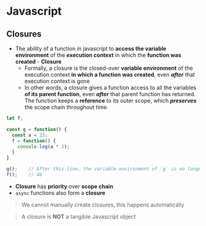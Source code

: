 # **Javascript**

## **Closures**

* The ability of a function in javascript to **access the variable environment** of the **execution context** in which the **function was created** - **Closure**
  * Formally, a closure is the closed-over **variable environment** of the execution context **in which a function was created**, even ***after*** that execution context is gone
  * In other words, a closure gives a function access to all the variables **of its parent function**, even ***after*** that parent function has returned. The function keeps a **reference** to its outer scope, which ***preserves*** the scope chain throughout time.

```javascript
let f;

const g = function() {
  const a = 23;
  f = function() {
    console.log(a * 2);
  }
}

g();    // After this line, the variable environment of `g` is no longer there as the execution context has been destroyed, yet `f` still has access to `a` variable defined inside of `g` function
f();    // 46
```

* **Closure** has **priority** over **scope chain**
* `async` functions also form a **closure**

> We cannot manually create closures, this happens automatically

> A closure is **NOT** a tangible Javascript object
